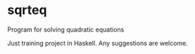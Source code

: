# sqrteq
Program for solving quadratic equations

Just training project in Haskell. Any suggestions are welcome.
